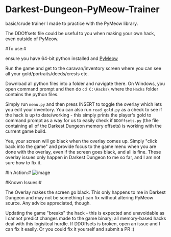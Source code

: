 # Darkest-Dungeon-PyMeow-Trainer

basic/crude trainer I made to practice with the PyMeow library. 

The DDOffsets file could be useful to you when making your own hack, even outside of PyMeow. 

#To use:# 

ensure you have 64-bit python installed and [PyMeow](https://github.com/qb-0/pyMeow/)

Run the game and get to the caravan/inventory screen where you can see all your gold/portraits/deeds/crests etc. 

Download all python files into a folder and navigate there. On Windows, you open command prompt and then do `cd C:\Hacks\` where the `Hacks` folder contains the python files.

Simply run `menu.py` and then press INSERT to toggle the overlay which lets you edit your inventory. You can also run `read_gold.py` as a check to see if the hack is up to date/working - this simply prints the player's gold to command prompt as a way for us to easily check if `DDOffsets.py` (the file containing all of the Darkest Dungeon memory offsets) is working with the current game build. 

Yes, your screen will go black when the overlay comes up. Simply "click back into the game" and provide focus to the game menu when you are done with the overlay, even if the screen goes black, and all is fine. These overlay issues only happen in Darkest Dungeon to me so far, and I am not sure how to fix it. 

#In Action:# 
![image](https://user-images.githubusercontent.com/89484281/232171157-0c592ccf-02b5-4a2c-8af2-793002fc4d27.png)

#Known Issues:# 

The Overlay makes the screen go black. This only happens to me in Darkest Dungeon and may not be something I can fix without altering PyMeow source. Any advice appreciated, though. 

Updating the game "breaks" the hack - this is expected and unavoidable as I cannot predict changes made to the game binary; all memory-based hacks deal with this logisitcal hurdle. 
If DDOffsets is broken, open an issue and I can fix it easily. Or you could fix it yourself and submit a PR :)  

